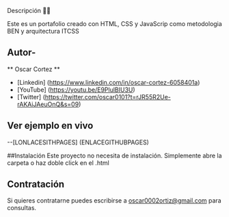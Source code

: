 Descripción 👨‍⚖️

Este es un portafolio creado con HTML, CSS y JavaScrip como metodologia BEN y arquitectura ITCSS

## Autor-
** Oscar Cortez **


* [Linkedin] (https://www.linkedin.com/in/oscar-cortez-6058401a) 
* [YouTube] (https://youtu.be/E9PlulBIU3U)
* [Twitter] (https://twitter.com/oscar0101?t=rJR55R2Ue-rAKAiJAeuOnQ&s=09)

## Ver ejemplo en vivo

--[LONLACESITHPAGES] (ENLACEGITHUBPAGES)


##Instalación 
Este proyecto no necesita de instalación. Simplemente abre la carpeta o haz doble click en el .html

## Contratación 
Si quieres contratarne puedes escribirse a oscar0002ortiz@gmail.com para consultas.
